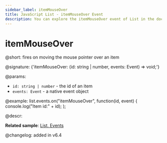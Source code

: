 ```yaml
---
sidebar_label: itemMouseOver
title: JavaScript List - itemMouseOver Event 
description: You can explore the itemMouseOver event of List in the documentation of the DHTMLX JavaScript UI library. Browse developer guides and API reference, try out code examples and live demos, and download a free 30-day evaluation version of DHTMLX Suite.
---
```


# itemMouseOver

@short: fires on moving the mouse pointer over an item

@signature: {'itemMouseOver: (id: string | number, events: Event) => void;'}

@params:
- `id: string | number` - the id of an item
- `events: Event` - a native event object

@example:
list.events.on("itemMouseOver", function(id, event) {
    console.log("Item id:" + id);
);

@descr:

**Related sample**: [List. Events](https://snippet.dhtmlx.com/iwt1yd61)

@changelog: added in v6.4
